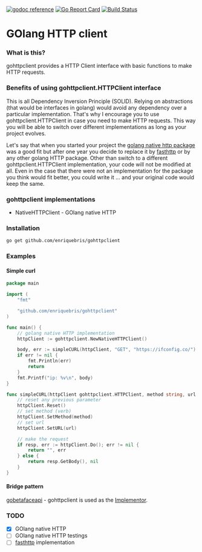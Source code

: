 [![godoc reference](https://img.shields.io/badge/godoc-reference-blue.svg)](https://godoc.org/github.com/enriquebris/gohttpclient) [![Go Report Card](https://goreportcard.com/badge/github.com/enriquebris/gohttpclient)](https://goreportcard.com/report/github.com/enriquebris/gohttpclient) [![Build Status](https://travis-ci.org/enriquebris/gohttpclient.svg?branch=master)](https://travis-ci.org/enriquebris/gohttpclient)

# GOlang HTTP client

### What is this?

gohttpclient provides a HTTP Client interface with basic functions to make HTTP requests.

### Benefits of using gohttpclient.HTTPClient interface

This is all Dependency Inversion Principle (SOLID). Relying on abstractions (that would be interfaces in golang) would avoid any dependency over a particular implementation. That's why I encourage you to use gohttpclient.HTTPClient in case you need to make HTTP requests. This way you will be able to switch over different implementations as long as your project evolves.

Let's say that when you started your project the [golang native http package](https://golang.org/pkg/net/http/) was a good fit but after one year you decide to replace it by [fasthttp](https://github.com/valyala/fasthttp) or by any other golang HTTP package. Other than switch to a different gohttpclient.HTTPClient implementation, your code will not be modified at all. Even in the case that there were not an implementation for the package you think would fit better, you could write it ... and your original code would keep the same.  

### gohttpclient implementations

 - NativeHTTPClient - GOlang native HTTP 

### Installation

```bash
go get github.com/enriquebris/gohttpclient
```

### Examples

#### Simple curl
```go
package main

import (
	"fmt"

	"github.com/enriquebris/gohttpclient"
)

func main() {
	// golang native HTTP implementation
	httpClient := gohttpclient.NewNativeHTTPClient()

	body, err := simpleCURL(httpClient, "GET", "https://ifconfig.co/")
	if err != nil {
		fmt.Println(err)
		return
	}
	fmt.Printf("ip: %v\n", body)
}

func simpleCURL(httpClient gohttpclient.HTTPClient, method string, url string) (string, error) {
	// reset any previous parameter
	httpClient.Reset()
	// set method (verb)
	httpClient.SetMethod(method)
	// set url
	httpClient.SetURL(url)

	// make the request
	if resp, err := httpClient.Do(); err != nil {
		return "", err
	} else {
		return resp.GetBody(), nil
	}
}
```

#### Bridge pattern
[gobetafaceapi](https://github.com/enriquebris/gobetafaceapi) - gohttpclient is used as the [Implementor](https://en.wikipedia.org/wiki/Bridge_pattern).

### TODO

- [x] GOlang native HTTP
- [ ] GOlang native HTTP testings 
- [ ] [fasthttp](https://github.com/valyala/fasthttp) implementation